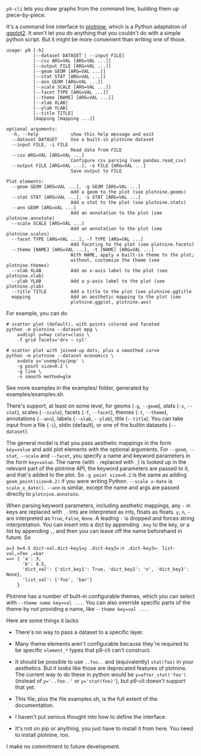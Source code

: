 `p9-cli` lets you draw graphs from the command line, building them up piece-by-piece.

It's a command line interface to [plotnine](https://plotnine.readthedocs.io/en/stable/), which is a Python adaptation of [ggplot2](https://ggplot2.tidyverse.org/). It won't let you do anything that you couldn't do with a simple python script. But it might be more convenient than writing one of those.

```
usage: p9 [-h]
          [--dataset DATASET | --input FILE]
          [--csv ARG=VAL [ARG=VAL ...]]
          [--output FILE [ARG=VAL ...]]
          [--geom GEOM [ARG=VAL ...]]
          [--stat STAT [ARG=VAL ...]]
          [--ann GEOM [ARG=VAL ...]]
          [--scale SCALE [ARG=VAL ...]]
          [--facet TYPE [ARG=VAL ...]]
          [--theme [NAME] [ARG=VAL ...]]
          [--xlab XLAB]
          [--ylab YLAB]
          [--title TITLE]
          [mapping [mapping ...]]

optional arguments:
  -h, --help            show this help message and exit
  --dataset DATASET     Use a built-in plotnine dataset
  --input FILE, -i FILE
                        Read data from FILE
  --csv ARG=VAL [ARG=VAL ...]
                        Configure csv parsing (see pandas.read_csv)
  --output FILE [ARG=VAL ...], -o FILE [ARG=VAL ...]
                        Save output to FILE

Plot elements:
  --geom GEOM [ARG=VAL ...], -g GEOM [ARG=VAL ...]
                        Add a geom to the plot (see plotnine.geoms)
  --stat STAT [ARG=VAL ...], -s STAT [ARG=VAL ...]
                        Add a stat to the plot (see plotnine.stats)
  --ann GEOM [ARG=VAL ...]
                        Add an annotation to the plot (see plotnine.annotate)
  --scale SCALE [ARG=VAL ...]
                        Add an annotation to the plot (see plotnine.scales)
  --facet TYPE [ARG=VAL ...], -f TYPE [ARG=VAL ...]
                        Add faceting to the plot (see plotnine.facets)
  --theme [NAME] [ARG=VAL ...], -t [NAME] [ARG=VAL ...]
                        With NAME, apply a built-in theme to the plot;
                        without, customize the theme (see plotnine.themes)
  --xlab XLAB           Add an x-axis label to the plot (see plotnine.xlab)
  --ylab YLAB           Add a y-axis label to the plot (see plotnine.ylab)
  --title TITLE         Add a title to the plot (see plotnine.ggtitle
  mapping               Add an aesthetic mapping to the plot (see
                        plotnine.ggplot, plotnine.aes)
```

For example, you can do

```
# scatter plot (default), with points colored and faceted
python -m plotnine --dataset mpg \
    x=displ y=hwy color=class \
    -f grid facets='drv ~ cyl'

# scatter plot with joined-up dots, plus a smoothed curve
python -m plotnine --dataset economics \
    x=date y='unemploy/pop' \
    -g point size=0.2 \
    -g line \
    -s smooth method=glm
```

See more examples in the examples/ folder, generated by examples/examples.sh.

There's support, at least on some level, for geoms (`-g`, `--geom`), stats (`-s`, `--stat`), scales (`--scale`), facets (`-f`, `--facet`), themes (`-t`, `--theme`), annotations (`--ann`), labels (`--xlab`, `--ylab`), title (`--title`). You can take input from a file (`-i`), stdin (default), or one of the builtin datasets (`--dataset`).

The general model is that you pass aesthetic mappings in the form `key=value` and add plot elements with the optional arguments. For `--geom`, `--stat`, `--scale` and `--facet`, you specify a name and keyword parameters in the form `key=value`. The name (with `-` replaced with `_`) is looked up in the relevant part of the plotnine API, the keyword parameters are passed to it, and that's added to the plot. So `-g point size=0.2` is the same as adding `geom_point(size=0.2)` if you were writing Python. `--scale x-date` is `scale_x_date()`. `--ann` is similar, except the name and args are passed directly to `plotnine.annotate`.

When parsing keyword parameters, including aesthetic mappings, any `-` in keys are replaced with `_`. Ints are interpreted as ints, floats as floats. `y`, `n`, `-` are interpreted as `True`, `False`, `None`. A leading `:` is dropped and forces string interpretation. You can insert into a dict by appending `.key` to the key, or a list by appending `,`, and then you can leave off the name beforehand in future. So

```
a=3 b=4.5 dict-val.dict-key1=y .dict-key2=:n .dict-key3=- list-val,=foo ,=bar
==> { 'a': 3,
      'b': 4.5,
      'dict_val': {'dict_key1': True, 'dict_key2': 'n', 'dict_key3': None},
      'list_val': ['foo', 'bar']
    }
```

Plotnine has a number of built-in configurable themes, which you can select with `--theme name key=val ...`. You can also override specific parts of the theme by not providing a name, like `--theme key=val ...`.

Here are some things it lacks:

* There's no way to pass a dataset to a specific layer.

* Many theme elements aren't configurable because they're required to be specific `element_*` types that p9-cli can't construct.

* It should be possible to use `..foo..` and (equivalently) `stat(foo)` in your aesthetics. But it looks like those are deprecated features of plotnine. The current way to do these in python would be `y=after_stat('foo')` (instead of `y='..foo..'` or `y='stat(foo)'`), but p9-cli doesn't support that yet.

* This file, plus the file examples.sh, is the full extent of the documentation.

* I haven't put serious thought into how to define the interface.

* It's not on pip or anything, you just have to install it from here. You need to install plotnine, too.

I make no commitment to future development.
